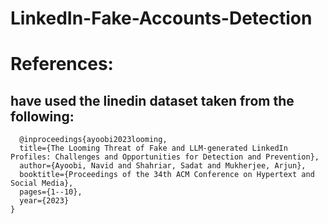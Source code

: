 # LinkedIn-Fake-Accounts-Detection
# References:
## have used the linedin dataset taken from the following:
      @inproceedings{ayoobi2023looming,
      title={The Looming Threat of Fake and LLM-generated LinkedIn Profiles: Challenges and Opportunities for Detection and Prevention},
      author={Ayoobi, Navid and Shahriar, Sadat and Mukherjee, Arjun},
      booktitle={Proceedings of the 34th ACM Conference on Hypertext and Social Media},
      pages={1--10},
      year={2023}
    }
